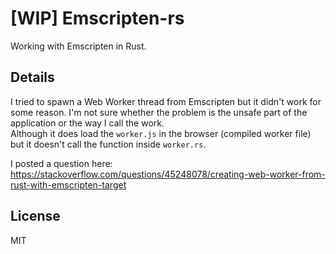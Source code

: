 # [WIP] Emscripten-rs

Working with Emscripten in Rust.


## Details

I tried to spawn a Web Worker thread from Emscripten but it didn't work for some reason. I'm not sure whether the problem is the unsafe part of the application or the way I call the work.  
Although it does load the `worker.js` in the browser (compiled worker file) but it doesn't call the function inside `worker.rs`.

I posted a question here: https://stackoverflow.com/questions/45248078/creating-web-worker-from-rust-with-emscripten-target

## License

MIT

